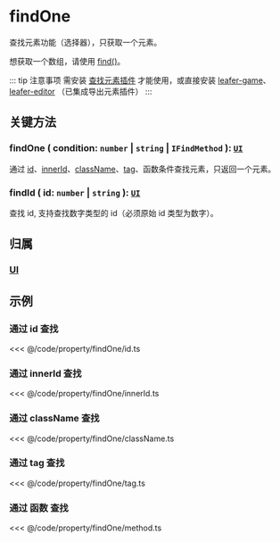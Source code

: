 # findOne

查找元素功能（选择器），只获取一个元素。

想获取一个数组，请使用 [find()](./find.md)。

::: tip 注意事项
需安装 [查找元素插件](/plugin/in/find/index.md) 才能使用，或直接安装 [leafer-game](/guide/install/game/start.md)、 [leafer-editor](/guide/install/editor/start.md) （已集成导出元素插件）
:::

## 关键方法

### findOne ( condition: `number` | `string` | `IFindMethod` ): [`UI`](/reference/display/UI.md)

通过 [id](/reference/property/id)、[innerId](/reference/property/innerId)、[className](/reference/property/className)、[tag](/reference/property/tag)、函数条件查找元素，只返回一个元素。

### findId ( id: `number` | `string` ): [`UI`](/reference/display/UI.md)

查找 id, 支持查找数字类型的 id（必须原始 id 类型为数字）。

## 归属

### [UI](/reference/display/UI.md)

## 示例

### 通过 id 查找

<<< @/code/property/findOne/id.ts

### 通过 innerId 查找

<<< @/code/property/findOne/innerId.ts

### 通过 className 查找

<<< @/code/property/findOne/className.ts

### 通过 tag 查找

<<< @/code/property/findOne/tag.ts

### 通过 函数 查找

<<< @/code/property/findOne/method.ts
